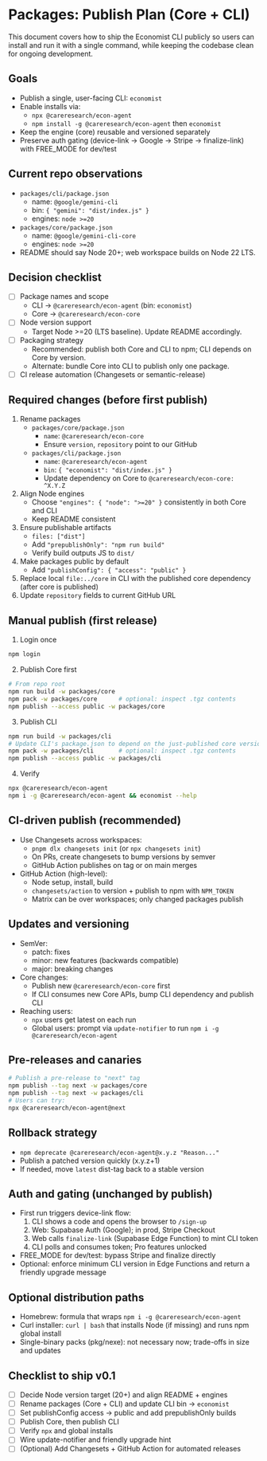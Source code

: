 # Packages: Publish Plan (Core + CLI)

This document covers how to ship the Economist CLI publicly so users can install and run it with a single command, while keeping the codebase clean for ongoing development.

## Goals
- Publish a single, user-facing CLI: `economist`
- Enable installs via:
  - `npx @careresearch/econ-agent`
  - `npm install -g @careresearch/econ-agent` then `economist`
- Keep the engine (core) reusable and versioned separately
- Preserve auth gating (device-link → Google → Stripe → finalize-link) with FREE_MODE for dev/test

## Current repo observations
- `packages/cli/package.json`
  - name: `@google/gemini-cli`
  - bin: `{ "gemini": "dist/index.js" }`
  - engines: `node >=20`
- `packages/core/package.json`
  - name: `@google/gemini-cli-core`
  - engines: `node >=20`
- README should say Node 20+; web workspace builds on Node 22 LTS.

## Decision checklist
- [ ] Package names and scope
  - CLI → `@careresearch/econ-agent` (bin: `economist`)
  - Core → `@careresearch/econ-core`
- [ ] Node version support
  - Target Node >=20 (LTS baseline). Update README accordingly.
- [ ] Packaging strategy
  - Recommended: publish both Core and CLI to npm; CLI depends on Core by version.
  - Alternate: bundle Core into CLI to publish only one package.
- [ ] CI release automation (Changesets or semantic-release)

## Required changes (before first publish)
1) Rename packages
   - `packages/core/package.json`
     - `name`: `@careresearch/econ-core`
     - Ensure `version`, `repository` point to our GitHub
   - `packages/cli/package.json`
     - `name`: `@careresearch/econ-agent`
     - `bin`: `{ "economist": "dist/index.js" }`
     - Update dependency on Core to `@careresearch/econ-core: ^X.Y.Z`
2) Align Node engines
   - Choose `"engines": { "node": ">=20" }` consistently in both Core and CLI
   - Keep README consistent
3) Ensure publishable artifacts
   - `files: ["dist"]`
   - Add `"prepublishOnly": "npm run build"`
   - Verify build outputs JS to `dist/`
4) Make packages public by default
   - Add `"publishConfig": { "access": "public" }`
5) Replace local `file:../core` in CLI with the published core dependency (after core is published)
6) Update `repository` fields to current GitHub URL

## Manual publish (first release)
1) Login once
```bash
npm login
```
2) Publish Core first
```bash
# From repo root
npm run build -w packages/core
npm pack -w packages/core      # optional: inspect .tgz contents
npm publish --access public -w packages/core
```
3) Publish CLI
```bash
npm run build -w packages/cli
# Update CLI's package.json to depend on the just-published core version if needed
npm pack -w packages/cli       # optional: inspect .tgz contents
npm publish --access public -w packages/cli
```
4) Verify
```bash
npx @careresearch/econ-agent
npm i -g @careresearch/econ-agent && economist --help
```

## CI-driven publish (recommended)
- Use Changesets across workspaces:
  - `pnpm dlx changesets init` (or `npx changesets init`)
  - On PRs, create changesets to bump versions by semver
  - GitHub Action publishes on tag or on main merges
- GitHub Action (high-level):
  - Node setup, install, build
  - `changesets/action` to version + publish to npm with `NPM_TOKEN`
  - Matrix can be over workspaces; only changed packages publish

## Updates and versioning
- SemVer:
  - patch: fixes
  - minor: new features (backwards compatible)
  - major: breaking changes
- Core changes:
  - Publish new `@careresearch/econ-core` first
  - If CLI consumes new Core APIs, bump CLI dependency and publish CLI
- Reaching users:
  - `npx` users get latest on each run
  - Global users: prompt via `update-notifier` to run `npm i -g @careresearch/econ-agent`

## Pre-releases and canaries
```bash
# Publish a pre-release to "next" tag
npm publish --tag next -w packages/core
npm publish --tag next -w packages/cli
# Users can try:
npx @careresearch/econ-agent@next
```

## Rollback strategy
- `npm deprecate @careresearch/econ-agent@x.y.z "Reason..."`
- Publish a patched version quickly (x.y.z+1)
- If needed, move `latest` dist-tag back to a stable version

## Auth and gating (unchanged by publish)
- First run triggers device-link flow:
  1) CLI shows a code and opens the browser to `/sign-up`
  2) Web: Supabase Auth (Google); in prod, Stripe Checkout
  3) Web calls `finalize-link` (Supabase Edge Function) to mint CLI token
  4) CLI polls and consumes token; Pro features unlocked
- FREE_MODE for dev/test: bypass Stripe and finalize directly
- Optional: enforce minimum CLI version in Edge Functions and return a friendly upgrade message

## Optional distribution paths
- Homebrew: formula that wraps `npm i -g @careresearch/econ-agent`
- Curl installer: `curl | bash` that installs Node (if missing) and runs npm global install
- Single-binary packs (pkg/nexe): not necessary now; trade-offs in size and updates

## Checklist to ship v0.1
- [ ] Decide Node version target (20+) and align README + engines
- [ ] Rename packages (Core + CLI) and update CLI bin → `economist`
- [ ] Set publishConfig access → public and add prepublishOnly builds
- [ ] Publish Core, then publish CLI
- [ ] Verify `npx` and global installs
- [ ] Wire update-notifier and friendly upgrade hint
- [ ] (Optional) Add Changesets + GitHub Action for automated releases
